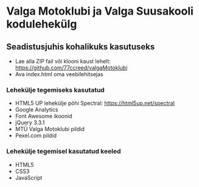 # Valga Motoklubi ja Valga Suusakooli kodulehekülg

## Seadistusjuhis kohalikuks kasutuseks

* Lae alla ZIP fail või klooni kaust lehelt: https://github.com/77ccreed/valgaMotoklubi
* Ava index.html oma veebilehitsejas

### Lehekülje tegemiseks kasutatud

* HTML5 UP lehekülje põhi Spectral: https://html5up.net/spectral
* Google Analytics
* Font Awesome ikoonid
* jQuery 3.3.1
* MTÜ Valga Motoklubi pildid
* Pexel.com pildid

### Lehekülje tegemisel kasutatud keeled

* HTML5
* CSS3
* JavaScript
